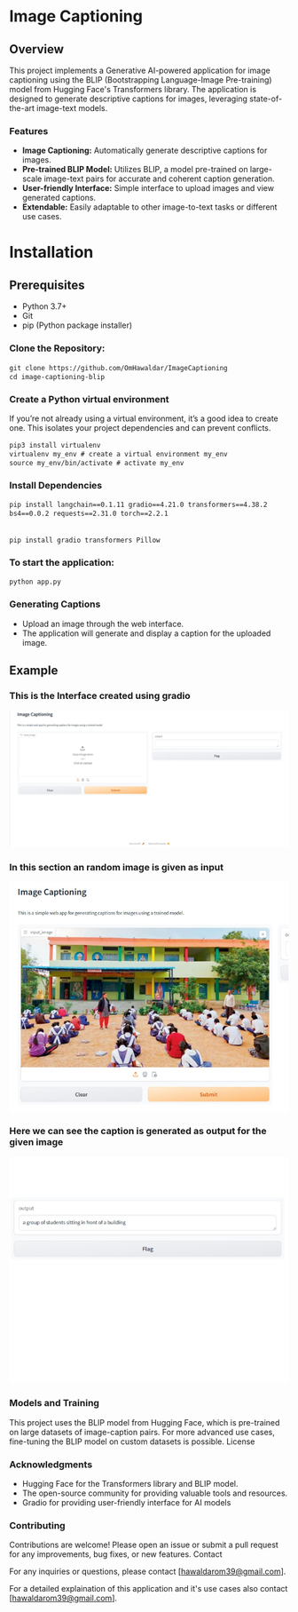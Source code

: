 # **Image Captioning**

## Overview

This project implements a Generative AI-powered application for image captioning using the BLIP (Bootstrapping Language-Image Pre-training) model from Hugging Face's Transformers library. The application is designed to generate descriptive captions for images, leveraging state-of-the-art image-text models.
### Features
- **Image Captioning:** Automatically generate descriptive captions for images.
- **Pre-trained BLIP Model:** Utilizes BLIP, a model pre-trained on large-scale image-text pairs for accurate and coherent caption generation.
- **User-friendly Interface:** Simple interface to upload images and view generated captions.
- **Extendable:** Easily adaptable to other image-to-text tasks or different use cases.

# Installation
## Prerequisites

- Python 3.7+
- Git
- pip (Python package installer)

### Clone the Repository: 
    git clone https://github.com/OmHawaldar/ImageCaptioning
    cd image-captioning-blip
### Create a Python virtual environment
If you’re not already using a virtual environment, it’s a good idea to create one. This isolates your project dependencies and can prevent conflicts.

    pip3 install virtualenv 
    virtualenv my_env # create a virtual environment my_env
    source my_env/bin/activate # activate my_env

### Install Dependencies
    pip install langchain==0.1.11 gradio==4.21.0 transformers==4.38.2 bs4==0.0.2 requests==2.31.0 torch==2.2.1
 
 
    pip install gradio transformers Pillow

### To start the application:
    python app.py

### Generating Captions

- Upload an image through the web interface.
- The application will generate and display a caption for the uploaded image.

## Example
### This is the Interface created using gradio

![Alt text](example.jpg)

### In this section an random image is given as input
![Alt text](example2.jpg)

### Here we can see the caption is generated as output for the given image
![Alt text](example3.jpg)


### Models and Training

This project uses the BLIP model from Hugging Face, which is pre-trained on large datasets of image-caption pairs. For more advanced use cases, fine-tuning the BLIP model on custom datasets is possible.
License

### Acknowledgments

- Hugging Face for the Transformers library and BLIP model.
- The open-source community for providing valuable tools and resources.
- Gradio for providing user-friendly interface for AI models 

### Contributing

Contributions are welcome! Please open an issue or submit a pull request for any improvements, bug fixes, or new features.
Contact

For any inquiries or questions, please contact [hawaldarom39@gmail.com].

For a detailed explaination of this application and it's use cases also contact [hawaldarom39@gmail.com].
